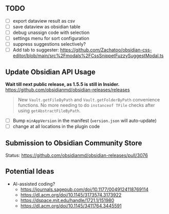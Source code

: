 ## TODO
- [ ] export dataview result as csv
- [ ] save dataview as obsidian table
- [ ] debug unassign code with selection
- [ ] settings menu for sort configuration
- [ ] suppress suggestions selectively?
- [ ] Add tab to suggester: <https://github.com/Zachatoo/obsidian-css-editor/blob/main/src%2Fmodals%2FCssSnippetFuzzySuggestModal.ts>

## Update Obsidian API Usage
**Wait till next public release, as 1.5.5 is still in Insider.**
<https://github.com/obsidianmd/obsidian-releases/releases>

> New `Vault.getFileByPath` and `Vault.getFolderByPath` convenience functions.
> No more needing to do `instanceof TFile` checks after using
> `getAbstractFileByPath`.

- [ ] Bump `minAppVersion` in the manifest (`version.json` will auto-update)
- [ ] change at all locations in the plugin code

## Submission to Obsidian Community Store
Status: <https://github.com/obsidianmd/obsidian-releases/pull/3076>

## Potential Ideas
- AI-assisted coding?
	+ <https://journals.sagepub.com/doi/10.1177/0049124118769114>
	+ <https://dl.acm.org/doi/10.1145/3173574.3173922>
	+ <https://dspace.mit.edu/handle/1721.1/151980>
	+ <https://dl.acm.org/doi/10.1145/3411764.3445591>
